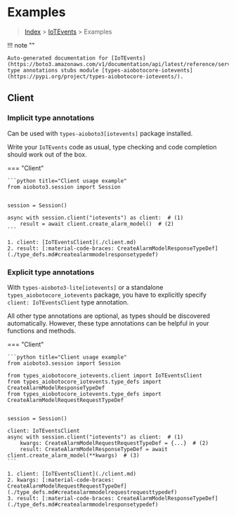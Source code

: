 # Examples

> [Index](../README.md) > [IoTEvents](./README.md) > Examples

!!! note ""

    Auto-generated documentation for [IoTEvents](https://boto3.amazonaws.com/v1/documentation/api/latest/reference/services/iotevents.html#IoTEvents)
    type annotations stubs module [types-aiobotocore-iotevents](https://pypi.org/project/types-aiobotocore-iotevents/).

## Client

### Implicit type annotations

Can be used with `types-aioboto3[iotevents]` package installed.

Write your `IoTEvents` code as usual,
type checking and code completion should work out of the box.



=== "Client"

    ```python title="Client usage example"
    from aioboto3.session import Session


    session = Session()

    async with session.client("iotevents") as client:  # (1)
        result = await client.create_alarm_model()  # (2)
    ```

    1. client: [IoTEventsClient](./client.md)
    2. result: [:material-code-braces: CreateAlarmModelResponseTypeDef](./type_defs.md#createalarmmodelresponsetypedef) 






### Explicit type annotations

With `types-aioboto3-lite[iotevents]`
or a standalone `types_aiobotocore_iotevents` package, you have to explicitly specify
`client: IoTEventsClient` type annotation.

All other type annotations are optional, as types should be discovered automatically.
However, these type annotations can be helpful in your functions and methods.


=== "Client"

    ```python title="Client usage example"
    from aioboto3.session import Session

    from types_aiobotocore_iotevents.client import IoTEventsClient
    from types_aiobotocore_iotevents.type_defs import CreateAlarmModelResponseTypeDef
    from types_aiobotocore_iotevents.type_defs import CreateAlarmModelRequestRequestTypeDef


    session = Session()

    client: IoTEventsClient
    async with session.client("iotevents") as client:  # (1)
        kwargs: CreateAlarmModelRequestRequestTypeDef = {...}  # (2)
        result: CreateAlarmModelResponseTypeDef = await client.create_alarm_model(**kwargs)  # (3)
    ```

    1. client: [IoTEventsClient](./client.md)
    2. kwargs: [:material-code-braces: CreateAlarmModelRequestRequestTypeDef](./type_defs.md#createalarmmodelrequestrequesttypedef) 
    3. result: [:material-code-braces: CreateAlarmModelResponseTypeDef](./type_defs.md#createalarmmodelresponsetypedef) 






